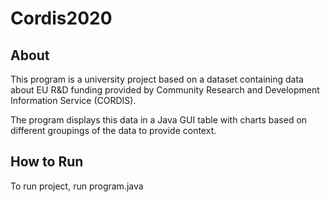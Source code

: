 # Cordis2020

## About
This program is a university project based on a dataset containing data about EU R&D funding provided by Community Research and Development Information Service (CORDIS).

The program displays this data in a Java GUI table with charts based on different groupings of the data to provide context. 

## How to Run
To run project, run program.java